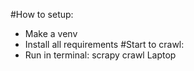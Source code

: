 #How to setup: 
- Make a venv
- Install all requirements
#Start to crawl:
- Run in terminal: scrapy crawl Laptop
